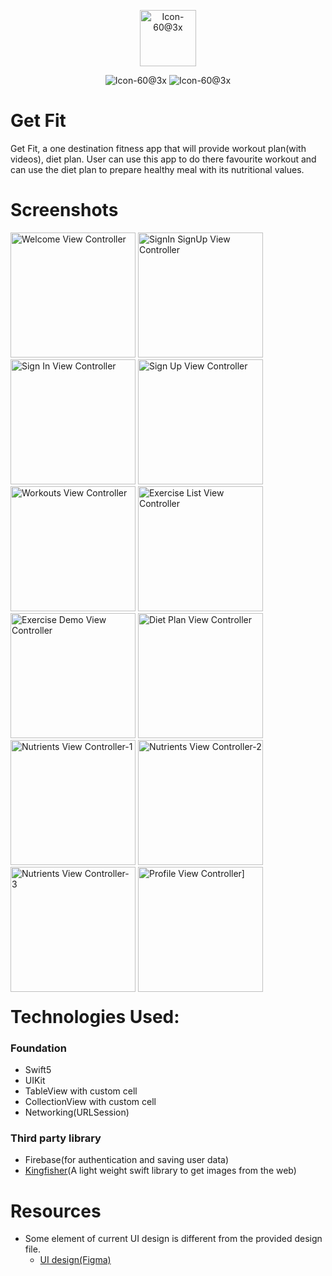 <p align="center">
 <img width="90" alt="Icon-60@3x" src="https://user-images.githubusercontent.com/82876741/210613281-f5c461d2-4d96-462c-b81e-fc2f6e12f80d.png">
 
</p>

<p align="center">
 <img alt="Icon-60@3x" src="https://img.shields.io/cocoapods/p/ios?color=red&logo=apple&style=for-the-badge">
 <img alt="Icon-60@3x" src="https://img.shields.io/badge/Language-Swift-F64935?logo=swift&style=for-the-badge">
 
</p>

<!-- ![Cocoapods platforms](https://img.shields.io/cocoapods/p/ios?color=red&logo=apple&style=for-the-badge)  -->
<!-- ![GitHub top language](https://img.shields.io/badge/Language-Swift-F64935?logo=swift&style=for-the-badge)  -->
<!---![Open Source](https://img.shields.io/badge/Open%20Source-FFAE33?style=for-the-badge&logo=GitHub%20Sponsors)--->
<!---![Contributer welcome](https://img.shields.io/badge/Contributions-welcome-green.svg?style=for-the-badge&logo=github)--->
<!---![Star if useful](https://img.shields.io/static/v1?label=%E2%AD%90&message=If%20Useful&style=for-the-badge&color=BC4E99)--->



# Get Fit

Get Fit, a one destination fitness app that will provide workout plan(with videos), diet plan. User can use this app to do there favourite workout and can use the diet plan to prepare healthy meal with its nutritional values.

# Screenshots

<div style="float:left;margin:0 20px 20px 0" markdown="1">

   <img width="200" alt="Welcome View Controller" src="https://user-images.githubusercontent.com/82876741/217284371-aef080cc-be5b-47a9-907a-b0a7336b7f6c.png">
<img width="200" alt="SignIn SignUp View Controller" src="https://user-images.githubusercontent.com/82876741/217284481-0930c91a-1ac5-4eb6-912a-f08b0eaba33a.png">
<img width="200" alt="Sign In View Controller" src="https://user-images.githubusercontent.com/82876741/217284513-939735f2-42ba-4353-9749-b0cfe4778831.png">
<img width="200" alt="Sign Up View Controller" src="https://user-images.githubusercontent.com/82876741/217284531-901ef551-86fb-4a0f-99af-35254f0dd0f0.png">
<img width="200" alt="Workouts View Controller" src="https://user-images.githubusercontent.com/82876741/217284566-dfe78330-2b4c-4623-985e-e9a8fc639eac.png">
<img width="200" alt="Exercise List View Controller" src="https://user-images.githubusercontent.com/82876741/217284617-2fa82732-e6d8-4c16-869c-30f6bc10d123.png">
<img width="200" alt="Exercise Demo View Controller" src="https://user-images.githubusercontent.com/82876741/217284649-13c99274-2246-4f55-8107-3854deab7482.png">
<img width="200" alt="Diet Plan View Controller" src="https://user-images.githubusercontent.com/82876741/217284839-bce544cb-30ae-42b3-a470-cdb37abf655b.png">
<img width="200" alt="Nutrients View Controller-1" src="https://user-images.githubusercontent.com/82876741/217284904-f9d4f9fe-7e71-4211-bbf2-0fe8a9a9882f.png">
<img width="200" alt="Nutrients View Controller-2" src="https://user-images.githubusercontent.com/82876741/217313483-d9d7b50d-6933-4b95-87fa-ebbc53e194ae.png">
<img width="200" alt="Nutrients View Controller-3" src="https://user-images.githubusercontent.com/82876741/217314097-4ff97de0-3d0a-479e-b7ac-f5d41f99d683.png">
<img width="200" alt="Profile View Controller]" src="https://user-images.githubusercontent.com/82876741/217285017-440bfec8-c772-465c-9487-512f9e710ed4.png">

</div>

# Technologies Used:
### Foundation
- Swift5
- UIKit
- TableView with custom cell
- CollectionView with custom cell
- Networking(URLSession)
### Third party library
- Firebase(for authentication and saving user data)
- [Kingfisher](https://github.com/onevcat/Kingfisher)(A light weight swift library to get images from the web)

# Resources
- Some element of current UI design is different from the provided design file.
  - [UI design(Figma)](https://www.figma.com/community/file/1127341178423272618)

